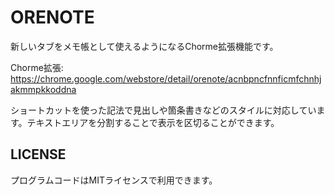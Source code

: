# ORENOTE

新しいタブをメモ帳として使えるようになるChorme拡張機能です。

Chorme拡張: <https://chrome.google.com/webstore/detail/orenote/acnbpncfnnficmfchnhjakmmpkkoddna>

ショートカットを使った記法で見出しや箇条書きなどのスタイルに対応しています。テキストエリアを分割することで表示を区切ることができます。

## LICENSE

プログラムコードはMITライセンスで利用できます。
